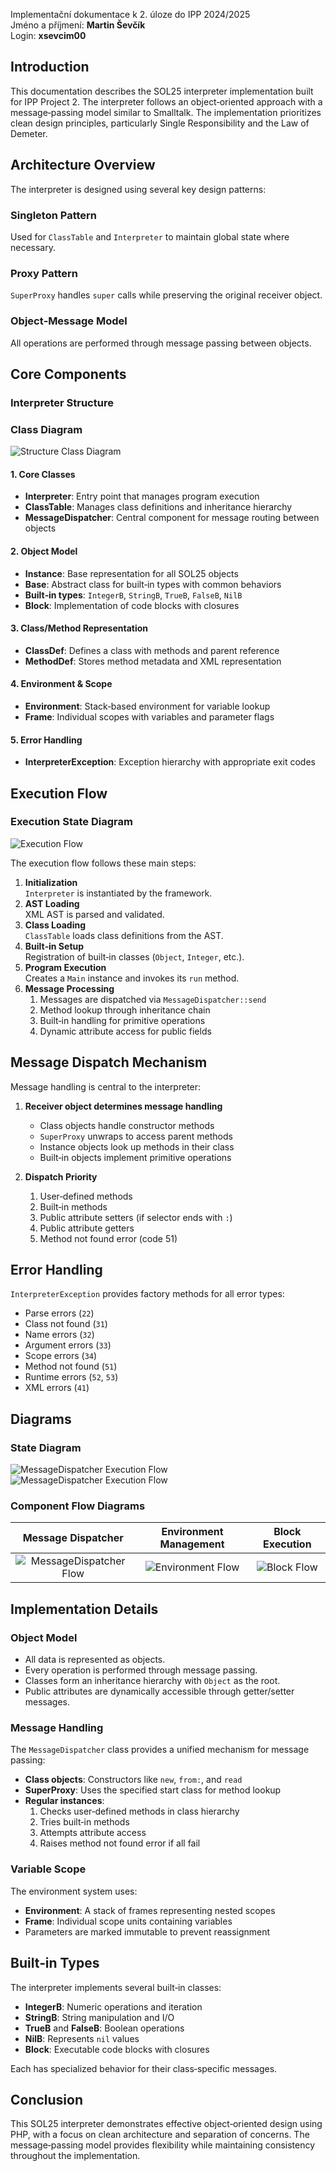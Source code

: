 Implementační dokumentace k 2. úloze do IPP 2024/2025  
Jméno a příjmení: **Martin Ševčík**  
Login: **xsevcim00**

## Introduction

This documentation describes the SOL25 interpreter implementation built for IPP Project 2. The interpreter follows an object‑oriented approach with a message‑passing model similar to Smalltalk. The implementation prioritizes clean design principles, particularly Single Responsibility and the Law of Demeter.

## Architecture Overview

The interpreter is designed using several key design patterns:

### Singleton Pattern  
Used for `ClassTable` and `Interpreter` to maintain global state where necessary.

### Proxy Pattern  
`SuperProxy` handles `super` calls while preserving the original receiver object.

### Object‑Message Model  
All operations are performed through message passing between objects.

## Core Components

### Interpreter Structure

### Class Diagram

![Structure Class Diagram](/ippdiagrams/InterpreterClassDiagram.svg)

#### 1. Core Classes  
- **Interpreter**: Entry point that manages program execution  
- **ClassTable**: Manages class definitions and inheritance hierarchy  
- **MessageDispatcher**: Central component for message routing between objects  

#### 2. Object Model  
- **Instance**: Base representation for all SOL25 objects  
- **Base**: Abstract class for built‑in types with common behaviors  
- **Built‑in types**: `IntegerB`, `StringB`, `TrueB`, `FalseB`, `NilB`  
- **Block**: Implementation of code blocks with closures  

#### 3. Class/Method Representation  
- **ClassDef**: Defines a class with methods and parent reference  
- **MethodDef**: Stores method metadata and XML representation  

#### 4. Environment & Scope  
- **Environment**: Stack‑based environment for variable lookup  
- **Frame**: Individual scopes with variables and parameter flags  

#### 5. Error Handling  
- **InterpreterException**: Exception hierarchy with appropriate exit codes  

## Execution Flow

### Execution State Diagram

![Execution Flow](/ippdiagrams/InterpreterExecutionFlowDiagram.svg)

The execution flow follows these main steps:

1. **Initialization**  
   `Interpreter` is instantiated by the framework.  
2. **AST Loading**  
   XML AST is parsed and validated.  
3. **Class Loading**  
   `ClassTable` loads class definitions from the AST.  
4. **Built‑in Setup**  
   Registration of built‑in classes (`Object`, `Integer`, etc.).  
5. **Program Execution**  
   Creates a `Main` instance and invokes its `run` method.  
6. **Message Processing**  
   1. Messages are dispatched via `MessageDispatcher::send`  
   2. Method lookup through inheritance chain  
   3. Built‑in handling for primitive operations  
   4. Dynamic attribute access for public fields  

## Message Dispatch Mechanism

Message handling is central to the interpreter:

1. **Receiver object determines message handling**  
   - Class objects handle constructor methods  
   - `SuperProxy` unwraps to access parent methods  
   - Instance objects look up methods in their class  
   - Built‑in objects implement primitive operations  

2. **Dispatch Priority**  
   1. User‑defined methods  
   2. Built‑in methods  
   3. Public attribute setters (if selector ends with `:`)  
   4. Public attribute getters  
   5. Method not found error (code 51)  

## Error Handling

`InterpreterException` provides factory methods for all error types:

- Parse errors (`22`)  
- Class not found (`31`)  
- Name errors (`32`)  
- Argument errors (`33`)  
- Scope errors (`34`)  
- Method not found (`51`)  
- Runtime errors (`52`, `53`)  
- XML errors (`41`)  

## Diagrams

### State Diagram

![MessageDispatcher Execution Flow](/ippdiagrams/ExpressionEvaluationDiagram.svg)
![MessageDispatcher Execution Flow](/ippdiagrams/ClassDefFlowDiagram.svg)

### Component Flow Diagrams

| Message Dispatcher | Environment Management | Block Execution |
|:------------------:|:----------------------:|:---------------:|
| ![MessageDispatcher Flow](/ippdiagrams/MessageDispatcherFlow3.svg) | ![Environment Flow](/ippdiagrams/EnvironmentFlowDiagram.svg) | ![Block Flow](/ippdiagrams/BlockFlowDiagram.svg) |

## Implementation Details

### Object Model

- All data is represented as objects.  
- Every operation is performed through message passing.  
- Classes form an inheritance hierarchy with `Object` as the root.  
- Public attributes are dynamically accessible through getter/setter messages.

### Message Handling

The `MessageDispatcher` class provides a unified mechanism for message passing:

- **Class objects**: Constructors like `new`, `from:`, and `read`  
- **SuperProxy**: Uses the specified start class for method lookup  
- **Regular instances**:  
  1. Checks user‑defined methods in class hierarchy  
  2. Tries built‑in methods  
  3. Attempts attribute access  
  4. Raises method not found error if all fail  

### Variable Scope

The environment system uses:

- **Environment**: A stack of frames representing nested scopes  
- **Frame**: Individual scope units containing variables  
- Parameters are marked immutable to prevent reassignment  

## Built‑in Types

The interpreter implements several built‑in classes:

- **IntegerB**: Numeric operations and iteration  
- **StringB**: String manipulation and I/O  
- **TrueB** and **FalseB**: Boolean operations  
- **NilB**: Represents `nil` values  
- **Block**: Executable code blocks with closures  

Each has specialized behavior for their class‑specific messages.

## Conclusion

This SOL25 interpreter demonstrates effective object‑oriented design using PHP, with a focus on clean architecture and separation of concerns. The message‑passing model provides flexibility while maintaining consistency throughout the implementation.